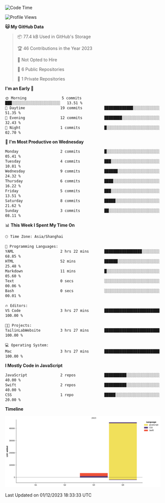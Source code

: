 <!--
**PascalDai/PascalDai** is a ✨ _special_ ✨ repository because its `README.md` (this file) appears on your GitHub profile.

Here are some ideas to get you started:

- 🔭 I’m currently working on ...
- 🌱 I’m currently learning ...
- 👯 I’m looking to collaborate on ...
- 🤔 I’m looking for help with ...
- 💬 Ask me about ...
- 📫 How to reach me: ...
- 😄 Pronouns: ...
- ⚡ Fun fact: ...
-->

<!--START_SECTION:waka-->
![Code Time](http://img.shields.io/badge/Code%20Time-14%20hrs%2024%20mins-blue)

![Profile Views](http://img.shields.io/badge/Profile%20Views-0-blue)

**🐱 My GitHub Data** 

> 📦 77.4 kB Used in GitHub's Storage 
 > 
> 🏆 46 Contributions in the Year 2023
 > 
> 🚫 Not Opted to Hire
 > 
> 📜 6 Public Repositories 
 > 
> 🔑 1 Private Repositories 
 > 
**I'm an Early 🐤** 

```text
🌞 Morning                5 commits           ███░░░░░░░░░░░░░░░░░░░░░░   13.51 % 
🌆 Daytime                19 commits          █████████████░░░░░░░░░░░░   51.35 % 
🌃 Evening                12 commits          ████████░░░░░░░░░░░░░░░░░   32.43 % 
🌙 Night                  1 commits           █░░░░░░░░░░░░░░░░░░░░░░░░   02.70 % 
```
📅 **I'm Most Productive on Wednesday** 

```text
Monday                   2 commits           █░░░░░░░░░░░░░░░░░░░░░░░░   05.41 % 
Tuesday                  4 commits           ███░░░░░░░░░░░░░░░░░░░░░░   10.81 % 
Wednesday                9 commits           ██████░░░░░░░░░░░░░░░░░░░   24.32 % 
Thursday                 6 commits           ████░░░░░░░░░░░░░░░░░░░░░   16.22 % 
Friday                   5 commits           ███░░░░░░░░░░░░░░░░░░░░░░   13.51 % 
Saturday                 8 commits           █████░░░░░░░░░░░░░░░░░░░░   21.62 % 
Sunday                   3 commits           ██░░░░░░░░░░░░░░░░░░░░░░░   08.11 % 
```


📊 **This Week I Spent My Time On** 

```text
🕑︎ Time Zone: Asia/Shanghai

💬 Programming Languages: 
YAML                     2 hrs 22 mins       █████████████████░░░░░░░░   68.85 % 
HTML                     52 mins             ██████░░░░░░░░░░░░░░░░░░░   25.48 % 
Markdown                 11 mins             █░░░░░░░░░░░░░░░░░░░░░░░░   05.60 % 
Text                     0 secs              ░░░░░░░░░░░░░░░░░░░░░░░░░   00.06 % 
Bash                     0 secs              ░░░░░░░░░░░░░░░░░░░░░░░░░   00.01 % 

🔥 Editors: 
VS Code                  3 hrs 27 mins       █████████████████████████   100.00 % 

🐱‍💻 Projects: 
TailinLabWebsite         3 hrs 27 mins       █████████████████████████   100.00 % 

💻 Operating System: 
Mac                      3 hrs 27 mins       █████████████████████████   100.00 % 
```

**I Mostly Code in JavaScript** 

```text
JavaScript               2 repos             ██████████░░░░░░░░░░░░░░░   40.00 % 
Swift                    2 repos             ██████████░░░░░░░░░░░░░░░   40.00 % 
CSS                      1 repo              █████░░░░░░░░░░░░░░░░░░░░   20.00 % 
```



**Timeline**

![Lines of Code chart](https://raw.githubusercontent.com/PascalDai/PascalDai/main/assets/bar_graph.png)


 Last Updated on 01/12/2023 18:33:33 UTC
<!--END_SECTION:waka-->
